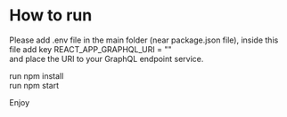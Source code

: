 # How to run  
  
Please add .env file in the main folder (near package.json file), inside this file add key REACT_APP_GRAPHQL_URI = ""  
and place the URI to your GraphQL endpoint service.  
  
run npm install  
run npm start  
  
Enjoy

